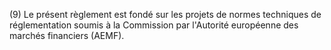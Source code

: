 (9) Le présent règlement est fondé sur les projets de normes techniques de réglementation soumis à la Commission par l'Autorité européenne des marchés financiers (AEMF).